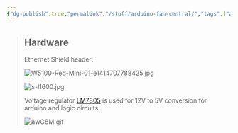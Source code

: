 ```yaml
---
{"dg-publish":true,"permalink":"/stuff/arduino-fan-central/","tags":["arduino","project"],"noteIcon":"1"}
---
```



> ## Hardware
> 
> Ethernet Shield header:
> 
> ![W5100-Red-Mini-01-e1414707788425.jpg](/img/user/attachments/W5100-Red-Mini-01-e1414707788425.jpg)
> 
> ![s-l1600.jpg](/img/user/attachments/s-l1600.jpg)
> 
> Voltage regulator [LM7805](http://127.0.0.1:58705/bin/download/Main/Arduino%20FanCentral/WebHome/LM7805.pdf?rev=1.1) is used for 12V to 5V conversion for arduino and logic circuits.
> 
> ![awG8M.gif](/img/user/attachments/awG8M.gif)
